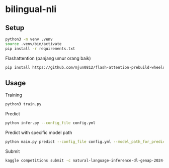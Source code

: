 # bilingual-nli

## Setup

```bash
python3 -m venv .venv
source .venv/bin/activate
pip install -r requirements.txt
```

Flashattention (panjang umur orang baik)
```bash
pip install https://github.com/mjun0812/flash-attention-prebuild-wheels/releases/download/v0.0.5/flash_attn-2.7.4.post1+cu124torch2.6-cp310-cp310-linux_x86_64.whl
```

## Usage
Training
```bash
python3 train.py
```

Predict
```bash
python infer.py --config_file config.yml
```

Predict with specific model path
```bash
python main.py predict --config_file config.yml --model_path_for_predict ./model_directory/
```

Submit
```bash
kaggle competitions submit -c natural-language-inference-dl-genap-2024-2025 -f submission.csv -m "Message"
```